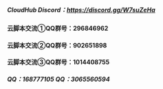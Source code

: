 ##### CloudHub Discord：https://discord.gg/W7suZeHa
#### 云脚本交流①QQ群号：296846962
#### 云脚本交流②QQ群号：902651898
#### 云脚本交流③QQ群号：1014408755
##### QQ：168777105  QQ：3065560594
